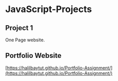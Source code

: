 # JavaScript-Projects
## Project 1
One Page website.
## Portfolio Website
[https://halilbaytut.github.io/Portfolio-Assignment/](https://halilbaytut.github.io/Portfolio-Assignment/)
